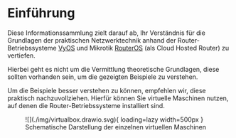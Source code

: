 # Einführung

Diese Informationssammlung zielt darauf ab, Ihr Verständnis für die Grundlagen der praktischen Netzwerktechnik 
anhand der Router-Betriebssysteme [VyOS](#) und Mikrotik [RouterOS](#) (als Cloud Hosted Router) zu vertiefen.

Hierbei geht es nicht um die Vermittlung theoretische Grundlagen, diese sollten vorhanden sein, um die gezeigten Beispiele zu verstehen.

Um die Beispiele besser verstehen zu können, empfehlen wir, diese praktisch nachzuvollziehen. 
Hierfür können Sie virtuelle Maschinen nutzen, auf denen die Router-Betriebssysteme installiert sind.

<figure markdown>
  ![](./img/virtualbox.drawio.svg){ loading=lazy width=500px }
  <figcaption>Schematische Darstellung der einzelnen virtuellen Maschinen</figcaption>
</figure>
